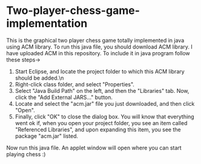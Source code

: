 # Two-player-chess-game-implementation

This is the graphical two player chess game totally implemented in java using ACM library.
To run this java file, you should download ACM library. I have uploaded ACM in this repository.
To include it in java program follow these steps->
1) Start Eclipse, and locate the project folder to which this ACM library should be added.\n
2) Right-click class folder, and select "Properties".
3) Select "Java Build Path" on the left, and then the "Libraries" tab. Now, click the "Add External JARS..." button.
4) Locate and select the "acm.jar" file you just downloaded, and then click "Open".
5) Finally, click "OK" to close the dialog box. You will know that everything went ok if, when you open your project folder, you see an item called "Referenced Libraries", and upon expanding this item, you see the package "acm.jar" listed.

Now run this java file.
An applet window will open where you can start playing chess :)
